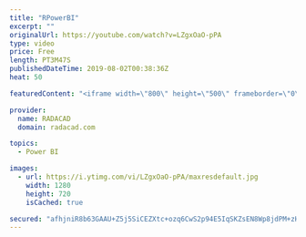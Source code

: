 ```yaml
---
title: "RPowerBI"
excerpt: ""
originalUrl: https://youtube.com/watch?v=LZgxOaO-pPA
type: video
price: Free
length: PT3M47S
publishedDateTime: 2019-08-02T00:38:36Z
heat: 50

featuredContent: "<iframe width=\"800\" height=\"500\" frameborder=\"0\" src=\"https://www.youtube.com/embed/LZgxOaO-pPA\" allow=\"accelerometer; autoplay; encrypted-media; gyroscope; picture-in-picture\" allowfullscreen></iframe>"

provider:
  name: RADACAD
  domain: radacad.com

topics:
  - Power BI

images:
  - url: https://i.ytimg.com/vi/LZgxOaO-pPA/maxresdefault.jpg
    width: 1280
    height: 720
    isCached: true

secured: "afhjniR8b63GAAU+Z5j5SiCEZXtc+ozq6CwS2p94E5IqSKZsEN8Wp8jdPM+zHjbaZiv7k4sSi10ox2S050xBdQuNCYrYFgydjXH20Izua11Oj5rr9fpmH/ha/bLpuN8V7K1epxSdeZx6gVosviyITRfR9Xqv5ZMaV6ZDumsnQWxJudQ46IUtbvAmu6VLucosPFwSD2wiAR62GvuxaLmDZMo13VmaL7sIzD2n+Wg42NudXEdkVQiAHBaDzRsrwQ2KkZ/2WYSYahB5gpmnLF8MqgorQu0ogh+/wzhCqgzp8SAlTowtDlOTKtUwdRnsrwrqHYZd7aImdqGzSY68fQMQZ6hiS0qB/pgS3J++SVE9PVBKxfPzNLOkQq2FxUWFy3S4r3k7GVDUe2rFUM8uvpUZi56XS2tbNGcVVbOh7lwAttA=;aoiDGmEwfwgKh2xh372kXA=="
---
```


